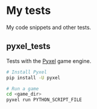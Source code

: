 # My tests

My code snippets and other tests.

## pyxel_tests

Tests with the [Pyxel](https://github.com/kitao/pyxel) game engine.

```bash
# Install Pyxel
pip install -U pyxel

# Run a game
cd <game_dir>
pyxel run PYTHON_SCRIPT_FILE
```
